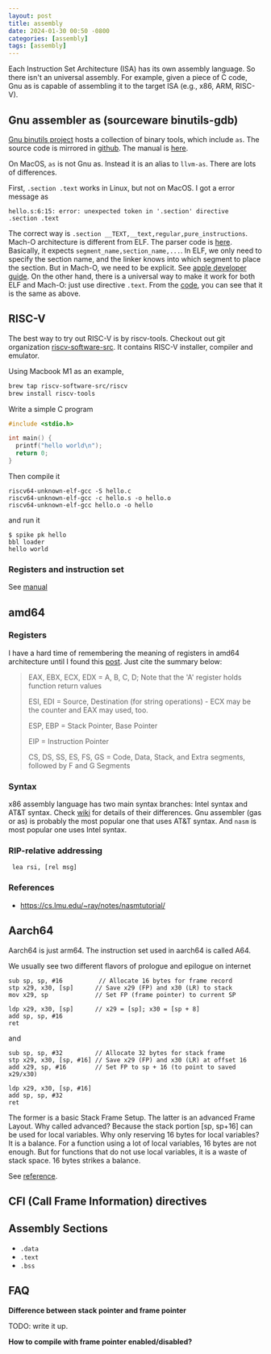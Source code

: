 ```yaml
---
layout: post
title: assembly
date: 2024-01-30 00:50 -0800
categories: [assembly]
tags: [assembly]
---
```


Each Instruction Set Architecture (ISA) has its own assembly language. So there
isn't an universal assembly. For example, given a piece of C code, Gnu as is
capable of assembling it to the target ISA (e.g., x86, ARM, RISC-V).

## Gnu assembler as (sourceware binutils-gdb)

[Gnu binutils project](https://www.gnu.org/software/binutils/) hosts a
collection of binary tools, which include `as`. The source code is mirrored in
[github](https://github.com/bminor/binutils-gdb). The manual is
[here](https://sourceware.org/binutils/docs/as/index.html).

On MacOS, `as` is not Gnu as. Instead it is an alias to `llvm-as`. There are
lots of differences.

First, `.section .text` works in Linux, but not on MacOS. I got a error message
as

```
hello.s:6:15: error: unexpected token in '.section' directive
.section .text
```

The correct way is `.section __TEXT,__text,regular,pure_instructions`. Mach-O
architecture is different from ELF. The parser code is
[here](https://github.com/llvm/llvm-project/blob/6d72bf47606c2a288b911d682fd96129c9c1466d/llvm/lib/MC/MCParser/DarwinAsmParser.cpp#L664).
Basically, it expects `segment_name,section_name,...`. In ELF, we only need to
specify the section name, and the linker knows into which segment to place the
section. But in Mach-O, we need to be explicit. See
[apple developer guide](https://developer.apple.com/library/archive/documentation/Performance/Conceptual/CodeFootprint/Articles/MachOOverview.html).
On the other hand, there is a universal way to make it work for both ELF and
Mach-O: just use directive `.text`. From the
[code](https://github.com/llvm/llvm-project/blob/6d72bf47606c2a288b911d682fd96129c9c1466d/llvm/lib/MC/MCParser/DarwinAsmParser.cpp#L425),
you can see that it is the same as above.

## RISC-V

The best way to try out RISC-V is by riscv-tools. Checkout out git organization
[riscv-software-src](https://github.com/riscv-software-src). It contains RISC-V
installer, compiler and emulator.

Using Macbook M1 as an example,

```bash
brew tap riscv-software-src/riscv
brew install riscv-tools
```

Write a simple C program

```c
#include <stdio.h>

int main() {
  printf("hello world\n");
  return 0;
}
```

Then compile it

```
riscv64-unknown-elf-gcc -S hello.c
riscv64-unknown-elf-gcc -c hello.s -o hello.o
riscv64-unknown-elf-gcc hello.o -o hello
```

and run it

```
$ spike pk hello
bbl loader
hello world
```

### Registers and instruction set

See
[manual](https://github.com/riscv-non-isa/riscv-asm-manual/blob/master/riscv-asm.md)

## amd64

### Registers

I have a hard time of remembering the meaning of registers in amd64
architecture until I found this
[post](http://baileysoriginalirishtech.blogspot.com/2017/02/remember-registers.html).
Just cite the summary below:

> EAX, EBX, ECX, EDX = A, B, C, D; Note that the 'A' register holds function
> return values
>
> ESI, EDI = Source, Destination (for string operations) - ECX may be the
> counter and EAX may used, too.
>
> ESP, EBP = Stack Pointer, Base Pointer
>
> EIP = Instruction Pointer
>
> CS, DS, SS, ES, FS, GS = Code, Data, Stack, and Extra segments, followed by F
> and G Segments

### Syntax

x86 assembly language has two main syntax branches: Intel syntax and AT&T
syntax. Check
[wiki](https://en.wikipedia.org/wiki/X86_assembly_language#Syntax) for details
of their differences. Gnu assembler (gas or as) is probably the most popular
one that uses AT&T syntax. And `nasm` is most popular one uses Intel syntax.

### RIP-relative addressing

```
 lea rsi, [rel msg]
```

### References

- https://cs.lmu.edu/~ray/notes/nasmtutorial/

## Aarch64

Aarch64 is just arm64. The instruction set used in aarch64 is called A64.

We usually see two different flavors of prologue and epilogue on internet

```
sub sp, sp, #16          // Allocate 16 bytes for frame record
stp x29, x30, [sp]      // Save x29 (FP) and x30 (LR) to stack
mov x29, sp             // Set FP (frame pointer) to current SP

ldp x29, x30, [sp]      // x29 = [sp]; x30 = [sp + 8]
add sp, sp, #16
ret
```

and

```
sub sp, sp, #32         // Allocate 32 bytes for stack frame
stp x29, x30, [sp, #16] // Save x29 (FP) and x30 (LR) at offset 16
add x29, sp, #16        // Set FP to sp + 16 (to point to saved x29/x30)

ldp x29, x30, [sp, #16]
add sp, sp, #32
ret
```

The former is a basic Stack Frame Setup. The latter is an advanced Frame
Layout. Why called advanced? Because the stack portion [sp, sp+16] can be used
for local variables. Why only reserving 16 bytes for local variables? It is a
balance. For a function using a lot of local variables, 16 bytes are not
enough. But for functions that do not use local variables, it is a waste of
stack space. 16 bytes strikes a balance.

See [reference](https://johannst.github.io/notes/arch/arm64.html).

## CFI (Call Frame Information) directives

## Assembly Sections

- `.data`
- `.text`
- `.bss`

## FAQ

**Difference between stack pointer and frame pointer**

TODO: write it up.

**How to compile with frame pointer enabled/disabled?**
